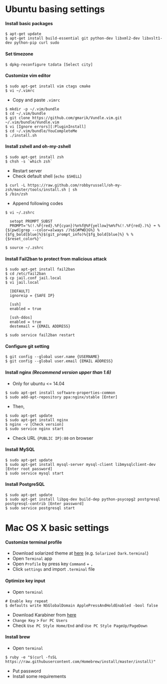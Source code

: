 # Ubuntu basing settings

#### Install basic packages

~~~~
$ apt-get update
$ apt-get install build-essential git python-dev libxml2-dev libxslt1-dev python-pip curl sudo
~~~~


#### Set timezone

~~~~
$ dpkg-reconfigure tzdata [Select city]
~~~~


#### Customize vim editor

~~~~
$ sudo apt-get install vim ctags cmake
$ vi ~/.vimrc
~~~~

- Copy and paste `.vimrc`

~~~~
$ mkdir -p ~/.vim/bundle
$ cd ~/.vim/bundle
$ git clone https://github.com/gmarik/Vundle.vim.git ~/.vim/bundle/Vundle.vim
$ vi [Ignore errors][:PluginInstall]
$ cd ~/.vim/bundle/YouCompleteMe
$ ./install.sh
~~~~


#### Install zshell and oh-my-zshell

~~~~
$ sudo apt-get install zsh
$ chsh -s `which zsh`
~~~~

- Restart server
- Check default shell (`echo $SHELL`)

~~~~
$ curl -L https://raw.github.com/robbyrussell/oh-my-zsh/master/tools/install.sh | sh
$ /bin/zsh
~~~~

- Append following codes

~~~~
$ vi ~/.zshrc

  setopt PROMPT_SUBST
  PROMPT='%(!.%F{red}.%F{cyan})%n%f@%F{yellow}%m%f%(!.%F{red}.)%} ➜ %{$(pwd|grep --color=always /)%${#PWD}G%} %{$fg_bold[blue]%}$(git_prompt_info)%{$fg_bold[blue]%} % %{$reset_color%}'
  
$ source ~/.zshrc
~~~~


#### Install Fail2ban to protect from malicious attack

~~~~
$ sudo apt-get install fail2ban
$ cd /etc/fail2ban
$ cp jail.conf jail.local
$ vi jail.local
  
  [DEFAULT]
  ignoreip = {SAFE IP}

  [ssh]
  enabled = true
  
  [ssh-ddos]
  enabled = true
  destemail = {EMAIL ADDRESS}

$ sudo service fail2ban restart
~~~~


#### Configure git setting

~~~~
$ git config --global user.name {USERNAME}
$ git config --global user.email {EMAIL ADDRESS}
~~~~


#### Install nginx *(Recommend version upper than 1.6)*

- Only for ubuntu <= 14.04

~~~~
$ sudo apt-get install software-properties-common
$ sudo add-apt-repository ppa:nginx/stable [Enter]
~~~~

- Then,

~~~~
$ sudo apt-get update
$ sudo apt-get install nginx
$ nginx -v [Check version]
$ sudo service nginx start
~~~~

- Check URL `{PUBLIC IP}:80` on browser


#### Install MySQL

~~~~
$ sudo apt-get update
$ sudo apt-get install mysql-server mysql-client libmysqlclient-dev [Enter root password]
$ sudo service mysql start
~~~~


#### Install PostgreSQL

~~~~
$ sudo apt-get update
$ sudo apt-get install libpq-dev build-dep python-psycopg2 postgresql postgresql-contrib [Enter password]
$ sudo service postgresql start
~~~~


# Mac OS X basic settings

#### Customize terminal profile

- Download solarized theme at <a href="https://github.com/tomislav/osx-terminal.app-colors-solarized" target="_blank">here</a> (e.g. `Solarized Dark.terminal`)
- Open `Terminal` app
- Open `Profile` by press key `Command` + `,` 
- Click `settings` and import `.terminal` file


#### Optimize key input

- Open `terminal`

~~~~
# Enable key repeat
$ defaults write NSGlobalDomain ApplePressAndHoldEnabled -bool false
~~~~

- Download Karabiner from <a href="https://pqrs.org/osx/karabiner/" target="_blank">here</a>
- `Change Key` > `For PC Users`
- Check `Use PC Style Home/End` and `Use PC Style PageUp/PageDown`


#### Install brew

- Open `terminal`

~~~~
$ ruby -e "$(curl -fsSL https://raw.githubusercontent.com/Homebrew/install/master/install)"
~~~~

- Put password
- Install some requirements
